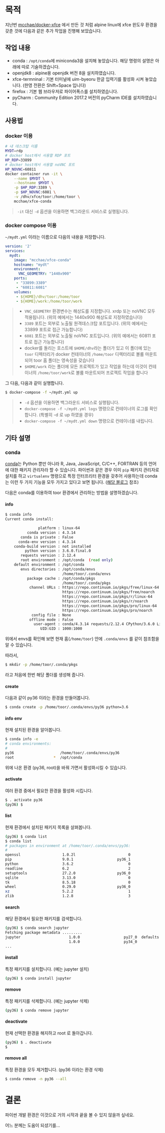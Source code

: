 #  목적

지난번 [mcchae/docker-xfce](https://github.com/mcchae/docker-xfce) 에서 만든 것 처럼 alpine linux에 xfce 윈도우 환경을 갖춘 것에 다음과 같은 추가 작업을 진행해 보았습니다.

## 작업 내용

* conda : `/opt/conda`에 miniconda3을 설치해 놓았습니다. 해당 명령의 설명은 아래에 따로 기술하겠습니다.
* openjdk8 : alpine용 openjdk 버전 8을 설치하였습니다.
* xfce-termninal : 기본 터미널에 uim-byeoru 한글 입력기를 활성화 시켜 놓았습니다. (한영 전환은 Shift+Space 입니다)
* firefox : 기본 웹 브라우저로 파이어폭스를 설치하였습니다.
* pyCharm : Community Edition 2017.2 버전의 pyCharm IDE를 설치하였습니다.


## 사용법

### docker 이용

```bash
# 내 데스크탑 이름
MYDT=rdp
# docker host에서 사용할 RDP 포트
HP_RDP=33899
# docker host에서 사용할 noVNC 포트
HP_NOVNC=60811
docker container run -it \
	--name $MYDT \
	--hostname $MYDT \
	-p $HP_RDP:3389 \
	-p $HP_NOVNC:6081 \
	-v /dhv/xfce/toor:/home/toor \
	mcchae/xfce-conda
```

> `-it` 대신 `-d` 옵션을 이용하면 백그라운드 서비스로 실행됩니다.

### docker compose 이용

`~/mydt.yml` 이라는 이름으로 다음의 내용을 저장합니다.

``` yaml
version: '2'
services:
  mydt:
    image: "mcchae/xfce-conda"
    hostname: "mydt"
    environment:
      VNC_GEOMETRY: "1440x900"
    ports:
     - "33899:3389"
     - "60811:6081"
    volumes:
     - ${HOME}/dhv/toor:/home/toor
     - ${HOME}/work:/home/toor/work
```

> * `VNC_GEOMETRY` 환경변수는 해상도를 지정합니다. xrdp 또는 noVNC 모두 적용됩니다. (위의 예에서는 1440x900 해상도로 지정하였습니다)
> * `3389` 포트는 외부로 노출될 원격데스크탑 포트입니다. (위의 예에서는 33899 포트로 접근 가능합니다)
> * `6081` 포트는 외부로 노출될 noVNC 포트입니다. (위의 예에서는 60811 포트로 접근 가능합니다)
> * docker를 돌리는 호스트에 `$HOME/dhv`라는 폴더가 있고 이 폴더에 있는 `toor` 디렉터리가 docker 컨테이너의 `/home/toor` 디렉터리로 볼륨 마운트되어 toor 홈 폴더는 영속성을 갖습니다
> * `$HOME/work` 라는 폴더에 모든 프로젝트가 있고 작업을 하는데 이것이 컨테이너의 `/home/toor/work`로 볼륨 마운트되어 프로젝트 작업을 합니다

그 다음, 다음과 같이 실행합니다.

```sh
$ docker-compose -f ~/mydt.yml up
```

> * `-d` 옵션을 이용하면 백그라운드 서비스로 실행됩니다.
> * `docker-compose -f ~/mydt.yml logs` 명령으로 컨테이너의 로그를 확인합니다. (특별히 -d 로 up 하였을 경우)
> * `docker-compose -f ~/mydt.yml down` 명령으로 컨테이너를 내립니다.

## 기타 설명

### conda

[conda](https://conda.io/docs/intro.html)는 Python 뿐만 아니라 R, Java, JavaScript, C/C++, FORTRAN 등의 언어에 대한 패키지 관리자라 할 수 있습니다. 파이썬과 같은 경우 이미 `pip` 패키지 관리자로 설치를 하고 `virtualenv` 명령으로 특정 인터프리터 환경을 갖추어 사용하는데 conda는 이런 두 가지 기능을 모두 가지고 있다고 보면 됩니다. ([해당 블로그](http://mcchae.egloos.com/11267105) 참조)

다음은 conda를 이용하여 toor 환경에서 관리하는 방법을 설명하겠습니다.

#### info

```sh
$ conda info
Current conda install:

               platform : linux-64
          conda version : 4.3.14
       conda is private : False
      conda-env version : 4.3.14
    conda-build version : not installed
         python version : 3.6.0.final.0
       requests version : 2.12.4
       root environment : /opt/conda  (read only)
    default environment : /opt/conda
       envs directories : /opt/conda/envs
                          /home/toor/.conda/envs
          package cache : /opt/conda/pkgs
                          /home/toor/.conda/pkgs
           channel URLs : https://repo.continuum.io/pkgs/free/linux-64
                          https://repo.continuum.io/pkgs/free/noarch
                          https://repo.continuum.io/pkgs/r/linux-64
                          https://repo.continuum.io/pkgs/r/noarch
                          https://repo.continuum.io/pkgs/pro/linux-64
                          https://repo.continuum.io/pkgs/pro/noarch
            config file : None
           offline mode : False
             user-agent : conda/4.3.14 requests/2.12.4 CPython/3.6.0 Linux/4.9.36-moby / glibc/2.25
                UID:GID : 1000:1000
```

위에서 envs를 확인해 보면 현재 홈(`/home/toor`) 안에 `.conda/envs` 를 같이 참조함을 알 수 있습니다.

따라서,

```sh
$ mkdir -p /home/toor/.conda/pkgs
```
라고 처음에 한번 해당 폴더를 생성해 줍니다.

#### create

다음과 같이 py36 이라는 환경을 만들어봅니다.

```sh
$ conda create -p /home/toor/.conda/envs/py36 python=3.6
```

#### info env
현재 설치된 환경을 알아봅니다.

```sh
$ conda info -e
# conda environments:
#
py36                     /home/toor/.conda/envs/py36
root                  *  /opt/conda
```
위에 나온 환경 (py36, root)을 바꿔 가면서 활성화시킬 수 있습니다.

#### activate
여러 환경 중에서 필요한 환경을 활성화 시킵니다.

```sh
$ . activate py36
(py36) $
```

#### list
현재 환경에서 설치된 패키지 목록을 살펴봅니다.

```sh
(py36) $ conda list
$ conda list
# packages in environment at /home/toor/.conda/envs/py36:
#
openssl                   1.0.2l                        0  
pip                       9.0.1                    py36_1  
python                    3.6.2                         0  
readline                  6.2                           2  
setuptools                27.2.0                   py36_0  
sqlite                    3.13.0                        0  
tk                        8.5.18                        0  
wheel                     0.29.0                   py36_0  
xz                        5.2.2                         1  
zlib                      1.2.8                         3  
```

#### search
해당 환경에서 필요한 패키지를 검색합니다.

```sh
(py36) $ conda search jupyter
Fetching package metadata .........
jupyter                      1.0.0                    py27_0  defaults        
                             1.0.0                    py34_0
...
```

#### install
특정 패키지를 설치합니다. (예는 jupyter 설치)

```sh
(py36) $ conda install jupyter
```

#### remove
특정 패키지를 삭제합니다. (예는 jupyter 삭제)

```sh
(py36) $ conda remove jupyter
```

#### deactivate
현재 선택한 환경을 해지하고 root 로 돌아갑니다.

```sh
(py36) $ . deactivate
$
```

#### remove all
특정 환경을 모두 제거합니다. (py36 이라는 환경 삭제)

```sh
$ conda remove -n py36 --all
```

# 결론

파이썬 개발 환경은 이것으로 거의 시작과 끝을 볼 수 있지 않을까 싶네요.

어느 분께는 도움이 되셨기를...

